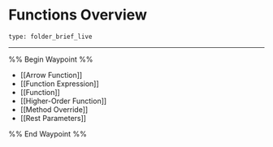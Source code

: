 # Functions Overview
 
```ccard
type: folder_brief_live
```
 
---

%% Begin Waypoint %%
- [[Arrow Function]]
- [[Function Expression]]
- [[Function]]
- [[Higher-Order Function]]
- [[Method Override]]
- [[Rest Parameters]]

%% End Waypoint %%